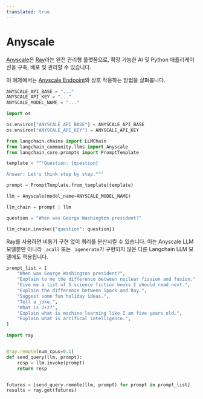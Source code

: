 ```yaml
---
translated: true
---
```


# Anyscale

[Anyscale](https://www.anyscale.com/)은 [Ray](https://www.ray.io/)라는 완전 관리형 플랫폼으로, 확장 가능한 AI 및 Python 애플리케이션을 구축, 배포 및 관리할 수 있습니다.

이 예제에서는 [Anyscale Endpoint](https://app.endpoints.anyscale.com/)와 상호 작용하는 방법을 살펴봅니다.

```python
ANYSCALE_API_BASE = "..."
ANYSCALE_API_KEY = "..."
ANYSCALE_MODEL_NAME = "..."
```

```python
import os

os.environ["ANYSCALE_API_BASE"] = ANYSCALE_API_BASE
os.environ["ANYSCALE_API_KEY"] = ANYSCALE_API_KEY
```

```python
from langchain.chains import LLMChain
from langchain_community.llms import Anyscale
from langchain_core.prompts import PromptTemplate
```

```python
template = """Question: {question}

Answer: Let's think step by step."""

prompt = PromptTemplate.from_template(template)
```

```python
llm = Anyscale(model_name=ANYSCALE_MODEL_NAME)
```

```python
llm_chain = prompt | llm
```

```python
question = "When was George Washington president?"

llm_chain.invoke({"question": question})
```

Ray를 사용하면 비동기 구현 없이 쿼리를 분산시킬 수 있습니다. 이는 Anyscale LLM 모델뿐만 아니라 `_acall` 또는 `_agenerate`가 구현되지 않은 다른 Langchain LLM 모델에도 적용됩니다.

```python
prompt_list = [
    "When was George Washington president?",
    "Explain to me the difference between nuclear fission and fusion.",
    "Give me a list of 5 science fiction books I should read next.",
    "Explain the difference between Spark and Ray.",
    "Suggest some fun holiday ideas.",
    "Tell a joke.",
    "What is 2+2?",
    "Explain what is machine learning like I am five years old.",
    "Explain what is artifical intelligence.",
]
```

```python
import ray


@ray.remote(num_cpus=0.1)
def send_query(llm, prompt):
    resp = llm.invoke(prompt)
    return resp


futures = [send_query.remote(llm, prompt) for prompt in prompt_list]
results = ray.get(futures)
```
